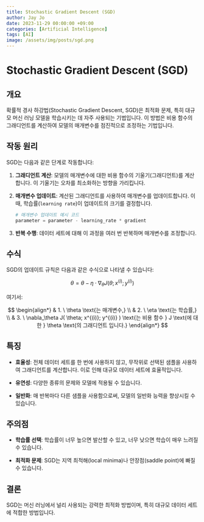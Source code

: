 ```yaml
---
title: Stochastic Gradient Descent (SGD)
author: Jay Jo
date: 2023-11-29 00:00:00 +09:00
categories: [Artificial Intelligence]
tags: [AI]
image: /assets/img/posts/sgd.png
---
```


# Stochastic Gradient Descent (SGD)

## 개요

확률적 경사 하강법(Stochastic Gradient Descent, SGD)은 최적화 문제, 특히 대규모 머신 러닝 모델을 학습시키는 데 자주 사용되는 기법입니다. 이 방법은 비용 함수의 그래디언트를 계산하여 모델의 매개변수를 점진적으로 조정하는 기법입니다.

## 작동 원리

SGD는 다음과 같은 단계로 작동합니다:

1. **그래디언트 계산**: 모델의 매개변수에 대한 비용 함수의 기울기(그래디언트)를 계산합니다. 이 기울기는 오차를 최소화하는 방향을 가리킵니다.

2. **매개변수 업데이트**: 계산된 그래디언트를 사용하여 매개변수를 업데이트합니다. 이 때, 학습률(`learning rate`)이 업데이트의 크기를 결정합니다.

    ```python
    # 매개변수 업데이트 예시 코드
    parameter = parameter - learning_rate * gradient
    ```

3. **반복 수행**: 데이터 세트에 대해 이 과정을 여러 번 반복하며 매개변수를 조정합니다.

## 수식

SGD의 업데이트 규칙은 다음과 같은 수식으로 나타낼 수 있습니다:


$$
\theta = \theta - \eta \cdot \nabla_\theta J( \theta; x^{(i)}; y^{(i)} )
$$


여기서:

$$
\begin{align*}
& 1. \ \theta \text{는 매개변수,} \\
& 2. \ \eta \text{는 학습률,} \\
& 3. \ \nabla_\theta J( \theta; x^{(i)}; y^{(i)} ) \text{는 비용 함수 } J \text{에 대한 } \theta \text{의 그래디언트 입니다.}
\end{align*}
$$

## 특징

- **효율성**: 전체 데이터 세트를 한 번에 사용하지 않고, 무작위로 선택된 샘플을 사용하여 그래디언트를 계산합니다. 이로 인해 대규모 데이터 세트에 효율적입니다.

- **유연성**: 다양한 종류의 문제와 모델에 적용될 수 있습니다.

- **일반화**: 매 반복마다 다른 샘플을 사용함으로써, 모델의 일반화 능력을 향상시킬 수 있습니다.

## 주의점

- **학습률 선택**: 학습률이 너무 높으면 발산할 수 있고, 너무 낮으면 학습이 매우 느려질 수 있습니다.

- **최적화 문제**: SGD는 지역 최적해(local minima)나 안장점(saddle point)에 빠질 수 있습니다.

## 결론

SGD는 머신 러닝에서 널리 사용되는 강력한 최적화 방법이며, 특히 대규모 데이터 세트에 적합한 방법입니다.
